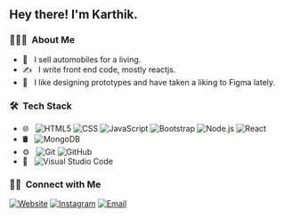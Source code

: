 
<h2> Hey there! I'm Karthik.</h2>

<h3> 👨🏻‍💻 &nbsp;About Me </h3>

- 💼 &nbsp; I sell automobiles for a living.
- ✍️ &nbsp; I write front end code, mostly reactjs. 
- 🤔 &nbsp; I like designing prototypes and have taken a liking to Figma lately.


<h3> 🛠 &nbsp;Tech Stack</h3>

- 🌐 &nbsp;
  ![HTML5](https://img.shields.io/badge/-HTML5-333333?style=flat&logo=HTML5)
  ![CSS](https://img.shields.io/badge/-CSS-333333?style=flat&logo=CSS3&logoColor=1572B6)
  ![JavaScript](https://img.shields.io/badge/-JavaScript-333333?style=flat&logo=javascript)
  ![Bootstrap](https://img.shields.io/badge/-Bootstrap-333333?style=flat&logo=bootstrap&logoColor=563D7C)
  ![Node.js](https://img.shields.io/badge/-Node.js-333333?style=flat&logo=node.js)
  ![React](https://img.shields.io/badge/-React-333333?style=flat&logo=react)
- 🛢 &nbsp;
  ![MongoDB](https://img.shields.io/badge/-MongoDB-333333?style=flat&logo=mongodb)
- ⚙️ &nbsp;
  ![Git](https://img.shields.io/badge/-Git-333333?style=flat&logo=git)
  ![GitHub](https://img.shields.io/badge/-GitHub-333333?style=flat&logo=github)
- 🔧 &nbsp;
  ![Visual Studio Code](https://img.shields.io/badge/-Visual%20Studio%20Code-333333?style=flat&logo=visual-studio-code&logoColor=007ACC)

<h3> 🤝🏻 &nbsp;Connect with Me </h3>

<p align="center">

<a href="https://karthikperformante.com/"><img alt="Website" src="https://img.shields.io/badge/Website-karthikperformante.com-blue?style=flat-square&logo=google-chrome"></a>
<a href="https://www.instagram.com/karthik2502/"><img alt="Instagram" src="https://img.shields.io/badge/Instagram-karthik2502_-blue?style=flat-square&logo=instagram"></a>
<a href="mailto:karthik2502@protonmail.com"><img alt="Email" src="https://img.shields.io/badge/Email-karthik2502@protonmail.com-blue?style=flat-square&logo=gmail"></a>
</p>
